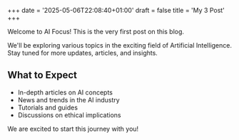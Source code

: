 +++
date = '2025-05-06T22:08:40+01:00'
draft = false
title = 'My 3 Post'
+++

Welcome to AI Focus! This is the very first post on this blog.

We'll be exploring various topics in the exciting field of Artificial Intelligence. Stay tuned for more updates, articles, and insights.

## What to Expect

- In-depth articles on AI concepts
- News and trends in the AI industry
- Tutorials and guides
- Discussions on ethical implications

We are excited to start this journey with you!
